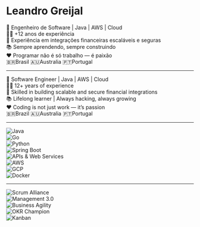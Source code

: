 # Leandro Greijal  

🚀 Engenheiro de Software | Java | AWS | Cloud  
👨‍💻 +12 anos de experiência  
🔗 Experiência em integrações financeiras escaláveis e seguras  
📚 Sempre aprendendo, sempre construindo  
❤️ Programar não é só trabalho — é paixão  
🇧🇷Brasil 🇦🇺Australia 🇵🇹Portugal

---

🚀 Software Engineer | Java | AWS | Cloud  
👨‍💻 12+ years of experience  
🔗 Skilled in building scalable and secure financial integrations  
📚 Lifelong learner | Always hacking, always growing  
❤️ Coding is not just work — it’s passion  
🇧🇷Brazil 🇦🇺Australia 🇵🇹Portugal

---

![Java](https://img.shields.io/badge/Java-ED8B00?style=for-the-badge&logo=java&logoColor=white)  
![Go](https://img.shields.io/badge/Go-00ADD8?style=for-the-badge&logo=go&logoColor=white)  
![Python](https://img.shields.io/badge/Python-3776AB?style=for-the-badge&logo=python&logoColor=white)  
![Spring Boot](https://img.shields.io/badge/SpringBoot-6DB33F?style=for-the-badge&logo=springboot&logoColor=white)  
![APIs & Web Services](https://img.shields.io/badge/APIs%20&%20Web%20Services-02569B?style=for-the-badge&logo=swagger&logoColor=white)  
![AWS](https://img.shields.io/badge/AWS-FF9900?style=for-the-badge&logo=amazon-aws&logoColor=white)  
![GCP](https://img.shields.io/badge/GCP-4285F4?style=for-the-badge&logo=google-cloud&logoColor=white)  
![Docker](https://img.shields.io/badge/Docker-2496ED?style=for-the-badge&logo=docker&logoColor=white)  

---

![Scrum Alliance](https://img.shields.io/badge/Scrum_Alliance-Advanced_CSM_·_CSD_·_CSPO-2E8B57?style=for-the-badge&logo=scrumalliance&logoColor=white)  
![Management 3.0](https://img.shields.io/badge/Management_3.0-Fundation_·_Team_·_Change_·_Co--Creation-1E90FF?style=for-the-badge&logo=management&logoColor=white)  
![Business Agility](https://img.shields.io/badge/Business_Agility-BAPC®-6A5ACD?style=for-the-badge&logo=leanpub&logoColor=white)  
![OKR Champion](https://img.shields.io/badge/OKR-Champion_·_Master-FF4500?style=for-the-badge&logo=target&logoColor=white)  
![Kanban](https://img.shields.io/badge/Kanban-University_Practitioner_·_System_Design-00BFFF?style=for-the-badge&logo=trello&logoColor=white)  
